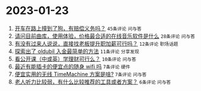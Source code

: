 # 2023-01-23

1. [开车在路上撞到了狗，有赔偿义务吗？](https://www.v2ex.com/t/910324) `45条评论` `问与答`
1. [请问目前曲库，使用体验，价格最合适的在线音乐软件是什么](https://www.v2ex.com/t/910323) `28条评论` `问与答`
1. [有没有过来人说说，直接找老板提升职加薪可行吗？](https://www.v2ex.com/t/910317) `12条评论` `职场话题`
1. [探索出了 oldubil 入金最简单的方法](https://www.v2ex.com/t/910321) `11条评论` `分享发现`
1. [看公开课（中或英）学理财可行么？](https://www.v2ex.com/t/910319) `10条评论` `问与答`
1. [最近有能插卡的便宜点的随身 wifi 吗](https://www.v2ex.com/t/910331) `7条评论` `硬件`
1. [便宜实用的无线 TimeMachine 方案是啥?](https://www.v2ex.com/t/910330) `7条评论` `问与答`
1. [老人听力比较弱，有什么比较推荐的工具或者方案？](https://www.v2ex.com/t/910336) `6条评论` `问与答`

